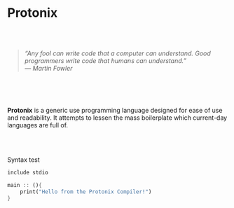 # Protonix


<br />
<br />

>*“Any fool can write code that a computer can understand. Good programmers write code that humans can understand.”* <br />
>*― Martin Fowler*


<br />
<br />
<br />

**Protonix** is a generic use programming language designed for ease of use and readability. It attempts to lessen the mass boilerplate which current-day languages are full of.


<br />
<br />

Syntax test
```rs
include stdio

main :: (){
    print("Hello from the Protonix Compiler!")
}
```
